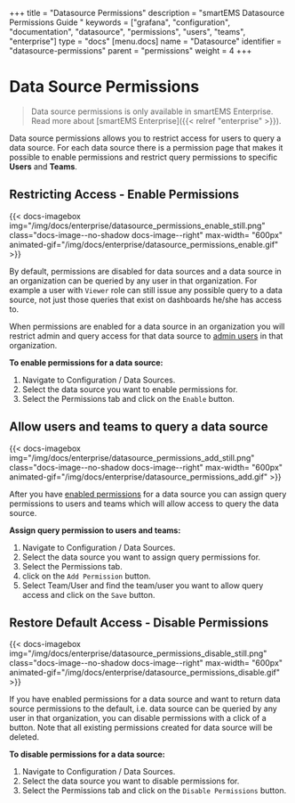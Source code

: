 +++
title = "Datasource Permissions"
description = "smartEMS Datasource Permissions Guide "
keywords = ["grafana", "configuration", "documentation", "datasource", "permissions", "users", "teams", "enterprise"]
type = "docs"
[menu.docs]
name = "Datasource"
identifier = "datasource-permissions"
parent = "permissions"
weight = 4
+++

# Data Source Permissions

> Data source permissions is only available in smartEMS Enterprise. Read more about [smartEMS Enterprise]({{< relref "enterprise" >}}).

Data source permissions allows you to restrict access for users to query a data source. For each data source there is
a permission page that makes it possible to enable permissions and restrict query permissions to specific
**Users** and **Teams**.

## Restricting Access - Enable Permissions

{{< docs-imagebox img="/img/docs/enterprise/datasource_permissions_enable_still.png" class="docs-image--no-shadow docs-image--right" max-width= "600px" animated-gif="/img/docs/enterprise/datasource_permissions_enable.gif" >}}

By default, permissions are disabled for data sources and a data source in an organization can be queried by any user in
that organization. For example a user with `Viewer` role can still issue any possible query to a data source, not just
those queries that exist on dashboards he/she has access to.

When permissions are enabled for a data source in an organization you will restrict admin and query access for that
data source to [admin users](/permissions/organization_roles/#admin-role) in that organization.

**To enable permissions for a data source:**

1. Navigate to Configuration / Data Sources.
2. Select the data source you want to enable permissions for.
3. Select the Permissions tab and click on the `Enable` button.

<div class="clearfix"></div>

## Allow users and teams to query a data source

{{< docs-imagebox img="/img/docs/enterprise/datasource_permissions_add_still.png" class="docs-image--no-shadow docs-image--right" max-width= "600px" animated-gif="/img/docs/enterprise/datasource_permissions_add.gif" >}}

After you have [enabled permissions](#restricting-access-enable-permissions) for a data source you can assign query
permissions to users and teams which will allow access to query the data source.

**Assign query permission to users and teams:**

1. Navigate to Configuration / Data Sources.
2. Select the data source you want to assign query permissions for.
3. Select the Permissions tab.
4. click on the `Add Permission` button.
5. Select Team/User and find the team/user you want to allow query access and click on the `Save` button.

<div class="clearfix"></div>

## Restore Default Access - Disable Permissions

{{< docs-imagebox img="/img/docs/enterprise/datasource_permissions_disable_still.png" class="docs-image--no-shadow docs-image--right" max-width= "600px" animated-gif="/img/docs/enterprise/datasource_permissions_disable.gif" >}}

If you have enabled permissions for a data source and want to return data source permissions to the default, i.e.
data source can be queried by any user in that organization, you can disable permissions with a click of a button.
Note that all existing permissions created for data source will be deleted.

**To disable permissions for a data source:**

1. Navigate to Configuration / Data Sources.
2. Select the data source you want to disable permissions for.
3. Select the Permissions tab and click on the `Disable Permissions` button.

<div class="clearfix"></div>
